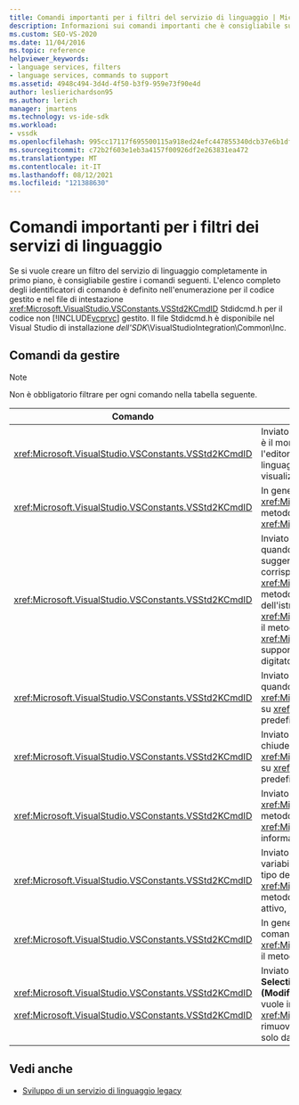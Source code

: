 ```yaml
---
title: Comandi importanti per i filtri del servizio di linguaggio | Microsoft Docs
description: Informazioni sui comandi importanti che è consigliabile supportare quando si crea un filtro del servizio di linguaggio completo in Visual Studio.
ms.custom: SEO-VS-2020
ms.date: 11/04/2016
ms.topic: reference
helpviewer_keywords:
- language services, filters
- language services, commands to support
ms.assetid: 4948c494-3d4d-4f50-b3f9-959e73f90e4d
author: leslierichardson95
ms.author: lerich
manager: jmartens
ms.technology: vs-ide-sdk
ms.workload:
- vssdk
ms.openlocfilehash: 995cc17117f695500115a918ed24efc447855340dcb37e6b1dff8f9efa23638e
ms.sourcegitcommit: c72b2f603e1eb3a4157f00926df2e263831ea472
ms.translationtype: MT
ms.contentlocale: it-IT
ms.lasthandoff: 08/12/2021
ms.locfileid: "121388630"
---
```

# <a name="important-commands-for-language-service-filters"></a>Comandi importanti per i filtri dei servizi di linguaggio
Se si vuole creare un filtro del servizio di linguaggio completamente in primo piano, è consigliabile gestire i comandi seguenti. L'elenco completo degli identificatori di comando è definito nell'enumerazione per il codice gestito e nel file di intestazione <xref:Microsoft.VisualStudio.VSConstants.VSStd2KCmdID> Stdidcmd.h per il codice non [!INCLUDE[vcprvc](../../code-quality/includes/vcprvc_md.md)] gestito. Il file Stdidcmd.h è disponibile nel Visual Studio di installazione *dell'SDK*\VisualStudioIntegration\Common\Inc.

## <a name="commands-to-handle"></a>Comandi da gestire

> [!NOTE]
> Non è obbligatorio filtrare per ogni comando nella tabella seguente.

|Comando|Descrizione|
|-------------|-----------------|
|<xref:Microsoft.VisualStudio.VSConstants.VSStd2KCmdID>|Inviato quando l'utente fa clic con il pulsante destro del mouse. Questo comando indica che è il momento di fornire un menu di scelta rapida. Se non si gestisce questo comando, l'editor di testo fornisce un menu di scelta rapida predefinito senza comandi specifici del linguaggio. Per includere comandi personalizzati in questo menu, gestire il comando e visualizzare un menu di scelta rapida manualmente.|
|<xref:Microsoft.VisualStudio.VSConstants.VSStd2KCmdID>|In genere inviato quando l'utente preme CTRL+J. Chiamare il <xref:Microsoft.VisualStudio.TextManager.Interop.IVsTextView.UpdateCompletionStatus%2A> metodo su per visualizzare la casella di completamento <xref:Microsoft.VisualStudio.TextManager.Interop.IVsTextView> dell'istruzione.|
|<xref:Microsoft.VisualStudio.VSConstants.VSStd2KCmdID>|Inviato quando l'utente tipo un carattere. Monitorare questo comando per determinare quando viene digitato un carattere trigger e per fornire il completamento dell'istruzione, i suggerimenti dei metodi e gli indicatori di testo, ad esempio la colorazione della sintassi, la corrispondenza delle parentesi graffe e i marcatori di errore. Chiamare il <xref:Microsoft.VisualStudio.TextManager.Interop.IVsTextView.UpdateCompletionStatus%2A> metodo sul completamento <xref:Microsoft.VisualStudio.TextManager.Interop.IVsTextView> dell'istruzione for e <xref:Microsoft.VisualStudio.TextManager.Interop.IVsMethodTipWindow.SetMethodData%2A> il metodo su per i suggerimenti del <xref:Microsoft.VisualStudio.TextManager.Interop.IVsMethodTipWindow> metodo. Per supportare gli indicatori di testo, monitorare questo comando per determinare se il carattere digitato richiede l'aggiornamento dei marcatori.|
|<xref:Microsoft.VisualStudio.VSConstants.VSStd2KCmdID>|Inviato quando l'utente digita il tasto INVIO. Monitorare questo comando per determinare quando chiudere una finestra di suggerimento del metodo chiamando <xref:Microsoft.VisualStudio.TextManager.Interop.IVsMethodData.OnDismiss%2A> il metodo su <xref:Microsoft.VisualStudio.TextManager.Interop.IVsMethodData> . Per impostazione predefinita, la visualizzazione testo gestisce questo comando.|
|<xref:Microsoft.VisualStudio.VSConstants.VSStd2KCmdID>|Inviato quando l'utente tipi la chiave Backspace. Monitorare per determinare quando chiudere una finestra di suggerimento del metodo chiamando <xref:Microsoft.VisualStudio.TextManager.Interop.IVsMethodData.OnDismiss%2A> il metodo su <xref:Microsoft.VisualStudio.TextManager.Interop.IVsMethodData> . Per impostazione predefinita, la visualizzazione testo gestisce questo comando.|
|<xref:Microsoft.VisualStudio.VSConstants.VSStd2KCmdID>|Inviato da un menu o da un tasto di scelta rapida. Chiamare il <xref:Microsoft.VisualStudio.TextManager.Interop.IVsTextView.UpdateTipWindow%2A> metodo su per aggiornare la finestra di <xref:Microsoft.VisualStudio.TextManager.Interop.IVsTextView> suggerimento con le informazioni sui parametri.|
|<xref:Microsoft.VisualStudio.VSConstants.VSStd2KCmdID>|Inviato quando l'utente passa il mouse su una variabile o posiziona il cursore su una variabile e seleziona **Informazioni** rapide da **IntelliSense** nel menu **Modifica.** Restituire il tipo della variabile in un suggerimento chiamando il <xref:Microsoft.VisualStudio.TextManager.Interop.IVsTextView.UpdateTipWindow%2A> metodo su <xref:Microsoft.VisualStudio.TextManager.Interop.IVsTextView> . Se il debug è attivo, il suggerimento dovrebbe mostrare anche il valore della variabile.|
|<xref:Microsoft.VisualStudio.VSConstants.VSStd2KCmdID>|In genere viene inviato quando l'utente preme CTRL+BARRA SPAZIATRICE. Questo comando indica al servizio di linguaggio di chiamare <xref:Microsoft.VisualStudio.TextManager.Interop.IVsTextView.UpdateCompletionStatus%2A> il metodo su <xref:Microsoft.VisualStudio.TextManager.Interop.IVsTextView> .|
|<xref:Microsoft.VisualStudio.VSConstants.VSStd2KCmdID><br /><br /> <xref:Microsoft.VisualStudio.VSConstants.VSStd2KCmdID>|Inviato da un menu, in genere **Comment Selection** (Selezione commenti) o **Uncomment Selection** from Advanced (Rimozione commento selezione da **Avanzate)** nel menu **Edit (Modifica).** <xref:Microsoft.VisualStudio.VSConstants.VSStd2KCmdID> indica che l'utente vuole impostare come commento il testo selezionato. <xref:Microsoft.VisualStudio.VSConstants.VSStd2KCmdID> indica che l'utente vuole rimuovere il commento dal testo selezionato. Questi comandi possono essere implementati solo dal servizio di linguaggio.|

## <a name="see-also"></a>Vedi anche
- [Sviluppo di un servizio di linguaggio legacy](../../extensibility/internals/developing-a-legacy-language-service.md)
